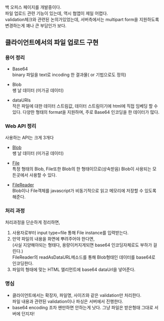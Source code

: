 백 오피스 페이지를 개발중이다.\
파일 업로드 관련 기능이 있는데, 역시 협엽이 제일 어렵다.\
validation체크와 관련된 논의가있었는데, 서버측에서는 multipart form을 지원하도록 변경하는게 꽤나 큰 부담인가 보다.

## 클라이언트에서의 파일 업로드 구현

### 용어 정리

- Base64\
  binary 파일을 text로 incoding 한 결과물( or 기법으로도 정의)

- Blob\
  쌩 날 데이터 (미가공 데이터)

- dataURIs\
  작은 파일에 대한 데이터 스트림값, 데이터 스트림이기에 html에 직접 임베딩 할 수 있다. 다양한 형태의 format을 지원하며, 주로 Base64 인코딩을 한 데이터가 많다.

### Web API 정리

사용하는 API는 크게 3개다

- [Blob](https://developer.mozilla.org/ko/docs/Web/API/Blob)\
  쌩 날 데이터 (미가공 데이터)

- [File](https://developer.mozilla.org/ko/docs/Web/API/File)\
  특정 형태의 Blob, File또한 Blob의 한 형태이므로(상속받음) Blob이 사용되는 모든곳에서 사용할 수 있다.

- [FileReader](https://developer.mozilla.org/ko/docs/Web/API/FileReader)\
  Blob이나 File객체를 javascript가 비동기적으로 읽고 메모리에 저장할 수 있도록 해준다.

### 처리 과정

처리과정을 단순하게 정리하면,

1. 사용자로부터 input type=file 통해 File instance를 입력받는다.
2. 만약 파일의 내용을 화면에 뿌려주어야 한다면,\
   (사실 지양해야되는 형태다, 용량이커지게되면 base64 인코딩자체로도 부하가 걸린다.) \
    FileReader의 readAsDataURL메소드를 통해 Blob형태인 데이터를 base64로 인코딩한다.
3. 파일의 형태에 맞는 HTML 엘리먼트에 base64 dataUrl을 넣어준다.

### 명심

- 클라이언트에서는 확장자, 파일명, 사이즈와 같은 validation만 처리한다.\
  파일 내용과 관련된 validation이나 파싱은 서버에서 진행한다.
- base64 encoding 조차 왠만하면 안하는게 낫다. 그냥 파일은 받은형태 그대로 서버에 던지자!
